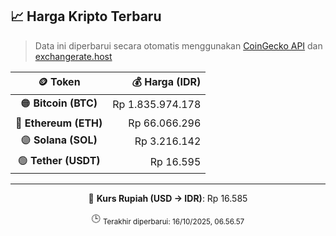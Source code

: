 

<!-- HARGA_KRIPTO -->
## 📈 Harga Kripto Terbaru

> Data ini diperbarui secara otomatis menggunakan [CoinGecko API](https://www.coingecko.com/) dan [exchangerate.host](https://exchangerate.host/)

<div align="center">

| 🪙 Token | 💰 Harga (IDR) |
|:------:|---------------:|
| 🟠 **Bitcoin (BTC)**   | Rp 1.835.974.178 |
| 🔵 **Ethereum (ETH)**  | Rp 66.066.296 |
| 🟣 **Solana (SOL)**    | Rp 3.216.142 |
| 🟢 **Tether (USDT)**   | Rp 16.595 |

---

💱 **Kurs Rupiah (USD → IDR)**: Rp 16.585

🕒 <sub>Terakhir diperbarui: 16/10/2025, 06.56.57</sub>

</div>
<!-- /HARGA_KRIPTO -->